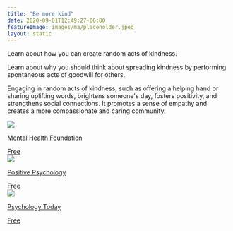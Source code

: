 ```yaml
---
title: "Be more kind"
date: 2020-09-01T12:49:27+06:00
featureImage: images/ma/placeholder.jpeg
layout: static
---
```


Learn about how you can create random acts of kindness.

Learn about why you should think about spreading kindness by performing spontaneous acts of goodwill for others.

Engaging in random acts of kindness, such as offering a helping hand or sharing uplifting words, brightens someone's day, fosters positivity, and strengthens social connections. It promotes a sense of empathy and creates a more compassionate and caring community.

<a class="ma-link" href="https://www.mentalhealth.org.uk/explore-mental-health/kindness-and-mental-health/random-acts-kindness"><div class="ma-card ma-card-Community"><div class="ma-icon"><img src ="/images/Icon-check - community - opacity.svg"/></div><div class="ma-name"><p>Mental Health Foundation </p></div><div class="ma-paid-text"><span>Free</span></div></div></a><a class="ma-link" href="https://positivepsychology.com/random-acts-kindness/"><div class="ma-card ma-card-Community"><div class="ma-icon"><img src ="/images/Icon-check - community - opacity.svg"/></div><div class="ma-name"><p>Positive Psychology</p></div><div class="ma-paid-text"><span>Free </span></div></div></a><a class="ma-link" href="https://www.psychologytoday.com/us/blog/emotional-nourishment/201711/why-random-acts-kindness-matter-your-wellbeing"><div class="ma-card ma-card-Community"><div class="ma-icon"><img src ="/images/Icon-check - community - opacity.svg"/></div><div class="ma-name"><p>Psychology Today</p></div><div class="ma-paid-text"><span>Free</span></div></div></a>  

<br/><br/>






